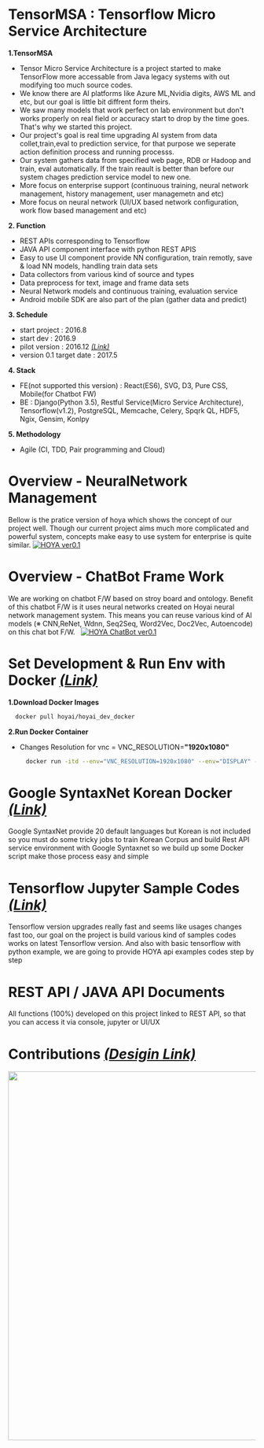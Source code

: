 # TensorMSA : Tensorflow Micro Service Architecture

<b>1.TensorMSA </b> </br>
   - Tensor Micro Service Architecture is a project started to make TensorFlow more accessable from Java legacy systems
   with out modifying too much source codes.
   - We know there are AI platforms like Azure ML,Nvidia digits, AWS ML and etc, but our goal is little bit diffrent form theirs.
   - We saw many models that work perfect on lab environment but don't works properly on real field or accuracy start to drop by the time goes. That's why we started this project. 
   - Our project's goal is real time upgrading AI system from data collet,train,eval to prediction service, for that purpose we seperate action definition process and running processs. 
   - Our system gathers data from specified web page, RDB or Hadoop and train, eval automatically. If the train reault is better than before our system chages prediction service model to new one. 
   - More focus on enterprise support (continuous training, neural network management, history management, user managemetn and etc)
   - More focus on neural network (UI/UX based network configuration, work flow based management and etc)

<b>2. Function </b></br>
   - REST APIs corresponding to Tensorflow
   - JAVA API component interface with python REST APIS
   - Easy to use UI component provide NN configuration, train remotly, save & load NN models, handling train data sets
   - Data collectors from various kind of source and types 
   - Data preprocess for text, image and frame data sets 
   - Neural Network models and continuous training, evaluation service 
   - Android mobile SDK are also part of the plan (gather data and predict)

<b>3. Schedule </b></br>
   - start project : 2016.8
   - start dev : 2016.9
   - pilot version : 2016.12 *[(Link)](https://github.com/TensorMSA/TensorMSA)*
   - version 0.1 target date : 2017.5

<b>4. Stack </b></br>
   - FE(not supported this version) : React(ES6), SVG, D3, Pure CSS, Mobile(for Chatbot FW)
   - BE : Django(Python 3.5), Restful Service(Micro Service Architecture), Tensorflow(v1.2), PostgreSQL, Memcache, Celery, Spqrk QL, HDF5, Ngix, Gensim, Konlpy

<b>5. Methodology </b></br>
   - Agile (CI, TDD, Pair programming and Cloud)

# Overview - NeuralNetwork Management
Bellow is the pratice version of hoya which shows the concept of our project well. Though our current project aims much more complicated and powerful system, concepts make easy to use system for enterprise is quite similar.
[![HOYA ver0.1](https://github.com/TensorMSA/tensormsa_old/blob/master/video.PNG?raw=true)](https://youtu.be/sxx9l5gWbk0 "HOYA ver0.1 - Click to Watch!")

# Overview - ChatBot Frame Work
We are working on chatbot F/W based on stroy board and ontology. Benefit of this chatbot F/W is it uses neural networks created on Hoyai neural network management system. This means you can reuse various kind of AI models (※ CNN,ReNet, Wdnn, Seq2Seq, Word2Vec, Doc2Vec, Autoencode) on this chat bot F/W.   
[![HOYA ChatBot ver0.1](https://github.com/TensorMSA/tensormsa_old/blob/master/chat_bot_alpha.jpg?raw=true)](https://youtu.be/TZsLuGv6_bU "HOYA ChatBot ver0.1 - Click to Watch!")

# Set Development & Run Env with Docker  *[(Link)](https://github.com/TensorMSA/hoyai_docker)*
<b>1.Download Docker Images </b> </br>
   ```bash
     docker pull hoyai/hoyai_dev_docker
   ```
<b>2.Run Docker Container </b> </br>
   - Changes Resolution for vnc = VNC_RESOLUTION=<b>"1920x1080"</b> </br>
```bash
     docker run -itd --env="VNC_RESOLUTION=1920x1080" --env="DISPLAY" --env="QT_X11_NO_MITSHM=1" --volume="/tmp/.X11-unix:/tmp/.X11-unix:rw" --name hoyai_dev -p 5672:5672 -p 2266:2266 -p 5432:5432 -p 8000:8000 -p 6006:6006 -p 8888:8888 -p 5901:5901 hoyai/hoyai_dev_docker
```
# Google SyntaxNet Korean Docker *[(Link)](https://github.com/TensorMSA/syntax_docker)*
Google SyntaxNet provide 20 default languages but Korean is not included so you must do some tricky jobs to train Korean Corpus and build Rest API service environment with Google Syntaxnet so we build up some Docker script make those process
easy and simple

# Tensorflow Jupyter Sample Codes *[(Link)](https://github.com/TensorMSA/hoyai_jupyter)* 
Tensorflow version upgrades really fast and seems like usages changes fast too, our goal on the project is build various kind of samples codes works on latest Tensorflow version. And also with basic tensorflow with python example, we are going to provide HOYA api examples codes step by step 

# REST API / JAVA API Documents </br>
All functions (100%) developed on this project linked to REST API, so that you can access it via console, jupyter or UI/UX 

# Contributions *[(Desigin Link)](https://docs.google.com/presentation/d/105lw-nC9a37qJvKXsyBh045pGaBa7lqbCUI4V2mfjKc/pub?start=false&loop=false&delayms=3000)*
 <p align="center">
  <img src="https://github.com/TensorMSA/tensormsa_old/blob/master/HOYA%20F_W%20Design%20Document.jpg?raw=true" width="750"/>
 </p>

